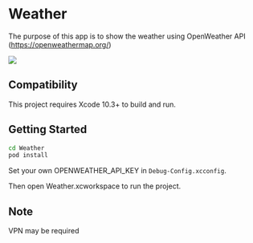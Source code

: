 # Weather

The purpose of this app is to show the weather using OpenWeather API (https://openweathermap.org/)


![](https://github.com/Adele94/Weather/blob/master/ScreenRecord.gif) 

## Compatibility
This project requires Xcode 10.3+ to build and run.

## Getting Started
```sh
cd Weather
pod install
```

Set your own OPENWEATHER_API_KEY in `Debug-Config.xcconfig`.

Then open Weather.xcworkspace to run the project. 

## Note
VPN may be required
